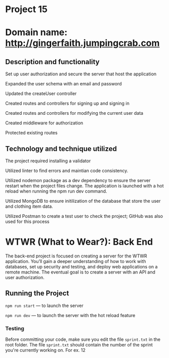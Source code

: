 # Project 15

# Domain name: http://gingerfaith.jumpingcrab.com

## Description and functionality

Set up user authorization and secure the server that host the application

Expanded the user schema with an email and password

Updated the createUser controller

Created routes and controllers for signing up and signing in

Created routes and controllers for modifying the current user data

Created middleware for authorization

Protected existing routes

## Technology and technique utilized

The project required installing a validator

Utilized linter to find errors and maintian code consistency.

Utilized nodemon package as a dev dependency to ensure the server restart when the project files change. The application is launched with a hot reload when running the npm run dev command.

Utilized MongoDB to ensure initilization of the database that store the user and clothing item data.

Utilized Postman to create a test user to check the project; GitHub was also used for this process

# WTWR (What to Wear?): Back End

The back-end project is focused on creating a server for the WTWR application. You’ll gain a deeper understanding of how to work with databases, set up security and testing, and deploy web applications on a remote machine. The eventual goal is to create a server with an API and user authorization.

## Running the Project

`npm run start` — to launch the server

`npm run dev` — to launch the server with the hot reload feature

### Testing

Before committing your code, make sure you edit the file `sprint.txt` in the root folder. The file `sprint.txt` should contain the number of the sprint you're currently working on. For ex. 12
